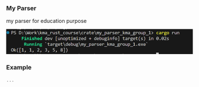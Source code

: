 ### My Parser

my parser for education purpose 

![my_img](/image.png)

### Example


```rust
...
```

